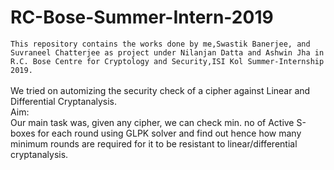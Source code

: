 # RC-Bose-Summer-Intern-2019
``
This repository contains the works done by me,Swastik Banerjee, and Suvraneel Chatterjee as project under Nilanjan Datta and Ashwin Jha in R.C. Bose Centre for Cryptology and Security,ISI Kol Summer-Internship 2019.
``
          <br/><br/>We tried on automizing the security check of a cipher against Linear and Differential Cryptanalysis.
<br/>Aim:<br/>
    Our main task was, given any cipher, we can check min. no of Active S-boxes for each round using GLPK solver and find out hence how many minimum rounds are required for it to be resistant to linear/differential cryptanalysis.

